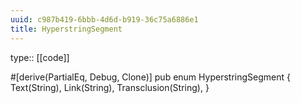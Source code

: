 ```yaml
---
uuid: c987b419-6bbb-4d6d-b919-36c75a6886e1
title: HyperstringSegment
---
```


type:: [[code]]

#[derive(PartialEq, Debug, Clone)]
pub enum HyperstringSegment {
    Text(String),
    Link(String),
    Transclusion(String),
}